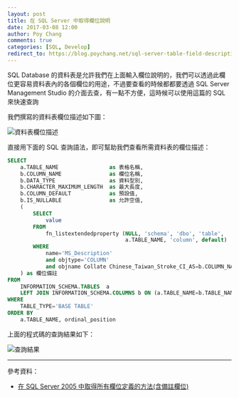 ```yaml
---
layout: post
title: 在 SQL Server 中取得欄位說明
date: 2017-03-08 12:00
author: Poy Chang
comments: true
categories: [SQL, Develop]
redirect_to: https://blog.poychang.net/sql-server-table-field-description/
---
```


SQL Database 的資料表是允許我們在上面輸入欄位說明的，我們可以透過此欄位更容易資料表內的各個欄位的用途，不過要查看的時候都都要透過 SQL Server Management Studio 的介面去查，有一點不方便，這時候可以使用這篇的 SQL 來快速查詢

我們撰寫的資料表欄位描述如下圖：

![資料表欄位描述](http://i.imgur.com/nekiVPl.png)

直接用下面的 SQL 查詢語法，即可幫助我們查看所需資料表的欄位描述：

```sql
SELECT
    a.TABLE_NAME                as 表格名稱,
    b.COLUMN_NAME               as 欄位名稱,
    b.DATA_TYPE                 as 資料型別,
    b.CHARACTER_MAXIMUM_LENGTH  as 最大長度,
    b.COLUMN_DEFAULT            as 預設值,
    b.IS_NULLABLE               as 允許空值,
    (
        SELECT
            value
        FROM
            fn_listextendedproperty (NULL, 'schema', 'dbo', 'table', 
                                     a.TABLE_NAME, 'column', default)
        WHERE
            name='MS_Description' 
            and objtype='COLUMN' 
            and objname Collate Chinese_Taiwan_Stroke_CI_AS=b.COLUMN_NAME
    ) as 欄位備註
FROM
    INFORMATION_SCHEMA.TABLES  a
    LEFT JOIN INFORMATION_SCHEMA.COLUMNS b ON (a.TABLE_NAME=b.TABLE_NAME)
WHERE
    TABLE_TYPE='BASE TABLE'
ORDER BY
    a.TABLE_NAME, ordinal_position
```

上面的程式碼的查詢結果如下：

![查詢結果](http://i.imgur.com/IkxLspS.png)

----------

參考資料：

* [在 SQL Server 2005 中取得所有欄位定義的方法(含備註欄位)](http://blog.miniasp.com/post/2007/11/05/How-to-get-detailed-Data-Dictionary-in-SQL-Server-2005.aspx)